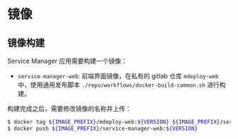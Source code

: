 # 镜像

## 镜像构建

Service Manager 应用需要构建一个镜像：

- `service-manager-web`: 前端界面镜像，在私有的 gitlab 仓库 `mdeploy-web` 中，使用通用发布脚本 `./repo/workflows/docker-build-common.sh` 进行构建。

构建完成之后，需要修改镜像的名称并上传：

```bash
$ docker tag ${IMAGE_PREFIX}/mdeploy-web:${VERSION} ${IMAGE_PREFIX}/service-manager-web:${VERSION}
$ docker push ${IMAGE_PREFIX}/service-manager-web:${VERSION}
```
